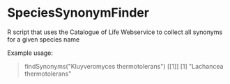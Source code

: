 # SpeciesSynonymFinder
R script that uses the Catalogue of Life Webservice to collect all synonyms for a given species name

Example usage:
> findSynonyms("Kluyveromyces thermotolerans")
[[1]]
[1] "Lachancea thermotolerans"
